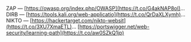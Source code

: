 ZAP — [https://owasp.org/index.php/OWASP](https://t.co/G4akNAP8oI)... DIRB — [https://tools.kali.org/web-applicatio](https://t.co/QrDaXLXymh)... NIKTO — [https://hackertarget.com/nikto-websit](https://t.co/3XU7XmaETL)... [https://portswigger.net/web-security/learning-path](https://t.co/aw0SZkQ1jp)

